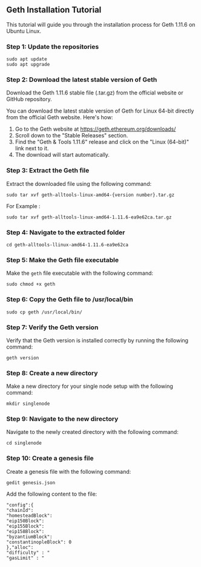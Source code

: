 ## Geth Installation Tutorial

This tutorial will guide you through the installation process for Geth 1.11.6 on Ubuntu Linux.

### Step 1: Update the repositories

```
sudo apt update
sudo apt upgrade
```

### Step 2: Download the latest stable version of Geth

Download the Geth 1.11.6 stable file (.tar.gz) from the official website or GitHub repository.

You can download the latest stable version of Geth for Linux 64-bit directly from the official Geth website. Here's how:

1. Go to the Geth website at https://geth.ethereum.org/downloads/
2. Scroll down to the "Stable Releases" section.
3. Find the "Geth & Tools 1.11.6" release and click on the "Linux (64-bit)" link next to it.
4. The download will start automatically.

### Step 3: Extract the Geth file

Extract the downloaded file using the following command:

```
sudo tar xvf geth-alltools-linux-amd64-{version number}.tar.gz
```

For Example :

```
sudo tar xvf geth-alltools-linux-amd64-1.11.6-ea9e62ca.tar.gz
```

### Step 4: Navigate to the extracted folder

```
cd geth-alltools-llinux-amd64-1.11.6-ea9e62ca
```

### Step 5: Make the Geth file executable

Make the `geth` file executable with the following command:

```
sudo chmod +x geth
```

### Step 6: Copy the Geth file to /usr/local/bin

```
sudo cp geth /usr/local/bin/
```

### Step 7: Verify the Geth version

Verify that the Geth version is installed correctly by running the following command:

```
geth version
```

### Step 8: Create a new directory

Make a new directory for your single node setup with the following command:

```
mkdir singlenode
```

### Step 9: Navigate to the new directory

Navigate to the newly created directory with the following command:

```
cd singlenode
```

### Step 10: Create a genesis file

Create a genesis file with the following command:

```
gedit genesis.json
```

Add the following content to the file:

```
"config":{
"chainId":
"homesteadBlock":
"eip150Block":
"eip155Block":
"eip158Block":
"byzantiumBlock":
"constantinopleBlock": 0
},"alloc":
"difficulty" : "
"gasLimit" : "
```




